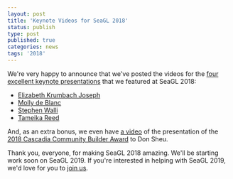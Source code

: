 ```yaml
---
layout: post
title: 'Keynote Videos for SeaGL 2018'
status: publish
type: post
published: true
categories: news
tags: '2018'
---
```


We're very happy to announce that we've posted the videos for the [four excellent keynote presentations](https://seagl.org/news/2018/05/28/our_2018_keynoters.html) that we featured at SeaGL 2018:

* [Elizabeth Krumbach Joseph](https://archive.org/details/seagl2018-lyzjoseph-keynote)
* [Molly de Blanc](https://archive.org/details/seagl2018-mollydeblanc-keynote)
* [Stephen Walli](https://archive.org/details/seagl2018-stephenwalli-keynote)
* [Tameika Reed](https://archive.org/details/seagl2018-tameikareed-keynote)

And, as an extra bonus, we even have [a video](https://archive.org/details/seagl2018-cascadia-community-builder-award) of the presentation of the [2018 Cascadia Community Builder Award](https://seagl.org/news/2018/11/13/CCBA_Winner.html) to Don Sheu.

Thank you, everyone, for making SeaGL 2018 amazing. We'll be starting work soon on SeaGL 2019. If you're interested in helping with SeaGL 2019, we'd love for you to [join us](https://seagl.org/get_involved).
